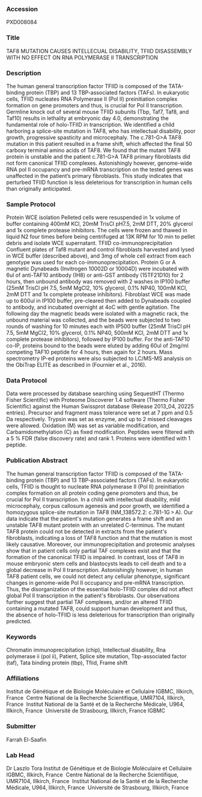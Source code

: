 ### Accession
PXD008084

### Title
TAF8 MUTATION CAUSES INTELLECUAL DISABILITY, TFIID DISASSEMBLY WITH NO EFFECT ON RNA POLYMERASE II TRANSCRIPTION

### Description
The human general transcription factor TFIID is composed of the TATA-binding protein (TBP) and 13 TBP-associated factors (TAFs). In eukaryotic cells, TFIID nucleates RNA Polymerase II (Pol II) preinitiation complex formation on gene promoters and thus, is crucial for Pol II transcription. Germline knock out of several mouse TFIID subunits (Tbp, Taf7, Taf8, and Taf10) results in lethality at embryonic day 4.0, demonstrating the fundamental role of holo-TFIID in transcription. We identified a child harboring a splice-site mutation in TAF8, who has intellectual disability, poor growth, progressive spasticity and microcephaly. The c.781-G>A TAF8 mutation in this patient resulted in a frame shift, which affected the final 50 carboxy terminal amino acids of TAF8. We found that the mutant TAF8 protein is unstable and the patient c.781-G>A TAF8 primary fibroblasts did not form canonical TFIID complexes. Astonishingly however, genome-wide RNA pol II occupancy and pre-mRNA transcription on the tested genes was unaffected in the patient’s primary fibroblasts. This study indicates that perturbed TFIID function is less deleterious for transcription in human cells than originally anticipated.

### Sample Protocol
Protein WCE isolation Pelleted cells were resuspended in 1x volume of buffer containing 400mM KCl, 20mM TrisCl pH7.5, 2mM DTT, 20% glycerol and 1x complete protease inhibitors. The cells were frozen and thawed in liquid N2 four times before being centrifuged at 13K RPM for 10 min to pellet debris and isolate WCE supernatant.   TFIID co-immunoprecipitation Confluent plates of Taf8 mutant and control fibroblasts harvested and lysed in WCE buffer (described above), and 3mg of whole cell extract from each genotype was used for each co-immunoprecipitation. Protein G or A magnetic Dynabeads (Invitrogen 10002D or 10004D) were incubated with 6ul of anti-TAF10 antibody (IH8) or anti-GST antibody (15TF21D10) for 2 hours, then unbound antibody was removed with 2 washes in IP100 buffer (25mM TrisCl pH 7.5, 5mM MgCl2, 10% glycerol, 0.1% NP40, 100mM KCl, 2mM DTT and 1x complete protease inhibitors). Fibroblast WCE was made up to 600ul in IP100 buffer, pre-cleared then added to Dynabeads coupled to antibody, and incubated overnight at 4oC with gentle agitation. The following day the magnetic beads were isolated with a magnetic rack, the unbound material was collected, and the beads were subjected to two rounds of washing for 10 minutes each with IP500 buffer (25mM TrisCl pH 7.5, 5mM MgCl2, 10% glycerol, 0.1% NP40, 500mM KCl, 2mM DTT and 1x complete protease inhibitors), followed by IP100 buffer. For the anti-TAF10 co-IP, proteins bound to the beads were eluted by adding 60ul of 2mg/ml competing TAF10 peptide for 4 hours, then again for 2 hours.   Mass spectrometry  IP-ed proteins were also subjected to LC/MS-MS analysis on the ObiTrap ELITE as described in (Fournier et al., 2016).

### Data Protocol
Data were processed by database searching using SequestHT (Thermo Fisher Scientific) with Proteome Discoverer 1.4 software (Thermo Fisher Scientific) against the Human Swissprot database (Release 2013_04, 20225 entries). Precursor and fragment mass tolerance were set at 7 ppm and 0.5 Da respectively. Trypsin was set as enzyme, and up to 2 missed cleavages were allowed. Oxidation (M) was set as variable modification, and Carbamidomethylation (C) as fixed modification. Peptides were filtered with a 5 % FDR (false discovery rate) and rank 1. Proteins were identified with 1 peptide.

### Publication Abstract
The human general transcription factor TFIID is composed of the TATA-binding protein (TBP) and 13 TBP-associated factors (TAFs). In eukaryotic cells, TFIID is thought to nucleate RNA polymerase II (Pol II) preinitiation complex formation on all protein coding gene promoters and thus, be crucial for Pol II transcription. In a child with intellectual disability, mild microcephaly, corpus callosum agenesis and poor growth, we identified a homozygous splice-site mutation in TAF8 (NM_138572.2: c.781-1G&#x2009;&gt;&#x2009;A). Our data indicate that the patient's mutation generates a frame shift and an unstable TAF8 mutant protein with an unrelated C-terminus. The mutant TAF8 protein could not be detected in extracts from the patient's fibroblasts, indicating a loss of TAF8 function and that the mutation is most likely causative. Moreover, our immunoprecipitation and proteomic analyses show that in patient cells only partial TAF complexes exist and that the formation of the canonical TFIID is impaired. In contrast, loss of TAF8 in mouse embryonic stem cells and blastocysts leads to cell death and to a global decrease in Pol II transcription. Astonishingly however, in human TAF8 patient cells, we could not detect any cellular phenotype, significant changes in genome-wide Pol II occupancy and pre-mRNA transcription. Thus, the disorganization of the essential holo-TFIID complex did not affect global Pol II transcription in the patient's fibroblasts. Our observations further suggest that partial TAF complexes, and/or an altered TFIID containing a mutated TAF8, could support human development and thus, the absence of holo-TFIID is less deleterious for transcription than originally predicted.

### Keywords
Chromatin immunoprecipitation (chip), Intellectual disability, Rna polymerase ii (pol ii), Patient, Splice site mutation, Tbp-associated factor (taf), Tata binding protein (tbp), Tfiid, Frame shift

### Affiliations
Institut de Génétique et de Biologie Moléculaire et Cellulaire IGBMC, Illkirch, France  Centre National de la Recherche Scientifique, UMR7104, Illkirch, France  Institut National de la Santé et de la Recherche Médicale, U964, Illkirch, France  Université de Strasbourg, Illkirch, France
IGBMC

### Submitter
Farrah El-Saafin

### Lab Head
Dr Laszlo Tora
Institut de Génétique et de Biologie Moléculaire et Cellulaire IGBMC, Illkirch, France  Centre National de la Recherche Scientifique, UMR7104, Illkirch, France  Institut National de la Santé et de la Recherche Médicale, U964, Illkirch, France  Université de Strasbourg, Illkirch, France


